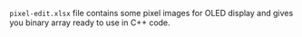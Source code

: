```pixel-edit.xlsx``` file contains some pixel images for OLED display and gives you binary array ready to use in C++ code.
